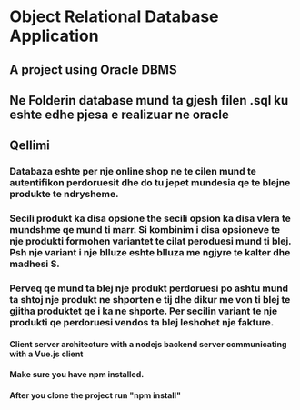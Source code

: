 # Object Relational Database Application

## A project using Oracle DBMS

## Ne Folderin database mund ta gjesh filen .sql ku eshte edhe pjesa e realizuar ne oracle

## Qellimi

### Databaza eshte per nje online shop ne te cilen mund te autentifikon perdoruesit dhe do tu jepet mundesia qe te blejne produkte te ndrysheme.

### Secili produkt ka disa opsione the secili opsion ka disa vlera te mundshme qe mund ti marr. Si kombinim i disa opsioneve te nje produkti formohen variantet te cilat peroduesi mund ti blej. Psh nje variant i nje blluze eshte blluza me ngjyre te kalter dhe madhesi S.

### Perveq qe mund ta blej nje produkt perdoruesi po ashtu mund ta shtoj nje produkt ne shporten e tij dhe dikur me von ti blej te gjitha produktet qe i ka ne shporte. Per secilin variant te nje produkti qe perdoruesi vendos ta blej leshohet nje fakture.

#### Client server architecture with a nodejs backend server communicating with a Vue.js client
#### Make sure you have npm installed. 
#### After you clone the project run "npm install"
